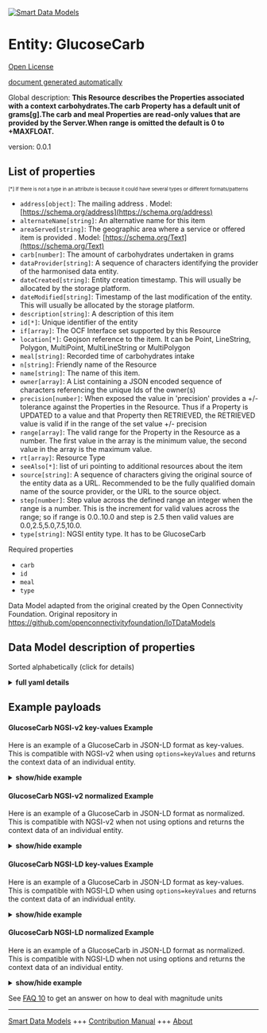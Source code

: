 <!-- 10-Header -->  
[![Smart Data Models](https://smartdatamodels.org/wp-content/uploads/2022/01/SmartDataModels_logo.png "Logo")](https://smartdatamodels.org)  
Entity: GlucoseCarb  
===================<!-- /10-Header -->  
<!-- 15-License -->  
[Open License](https://github.com/smart-data-models//dataModel.OCF/blob/master/GlucoseCarb/LICENSE.md)  
[document generated automatically](https://docs.google.com/presentation/d/e/2PACX-1vTs-Ng5dIAwkg91oTTUdt8ua7woBXhPnwavZ0FxgR8BsAI_Ek3C5q97Nd94HS8KhP-r_quD4H0fgyt3/pub?start=false&loop=false&delayms=3000#slide=id.gb715ace035_0_60)  
<!-- /15-License -->  
<!-- 20-Description -->  
Global description: **This Resource describes the Properties associated with a context carbohydrates.The carb Property has a default unit of grams[g].The carb and meal Properties are read-only values that are provided by the Server.When range is omitted the default is 0 to +MAXFLOAT.**  
version: 0.0.1  
<!-- /20-Description -->  
<!-- 30-PropertiesList -->  

## List of properties  

<sup><sub>[*] If there is not a type in an attribute is because it could have several types or different formats/patterns</sub></sup>  
- `address[object]`: The mailing address  . Model: [https://schema.org/address](https://schema.org/address)- `alternateName[string]`: An alternative name for this item  - `areaServed[string]`: The geographic area where a service or offered item is provided  . Model: [https://schema.org/Text](https://schema.org/Text)- `carb[number]`: The amount of carbohydrates undertaken in grams  - `dataProvider[string]`: A sequence of characters identifying the provider of the harmonised data entity.  - `dateCreated[string]`: Entity creation timestamp. This will usually be allocated by the storage platform.  - `dateModified[string]`: Timestamp of the last modification of the entity. This will usually be allocated by the storage platform.  - `description[string]`: A description of this item  - `id[*]`: Unique identifier of the entity  - `if[array]`: The OCF Interface set supported by this Resource  - `location[*]`: Geojson reference to the item. It can be Point, LineString, Polygon, MultiPoint, MultiLineString or MultiPolygon  - `meal[string]`: Recorded time of carbohydrates intake  - `n[string]`: Friendly name of the Resource  - `name[string]`: The name of this item.  - `owner[array]`: A List containing a JSON encoded sequence of characters referencing the unique Ids of the owner(s)  - `precision[number]`: When exposed the value in 'precision' provides a +/- tolerance against the Properties in the Resource. Thus if a Property is UPDATED to a value and that Property then RETRIEVED, the RETRIEVED value is valid if in the range of the set value +/- precision  - `range[array]`: The valid range for the Property in the Resource as a number. The first value in the array is the minimum value, the second value in the array is the maximum value.  - `rt[array]`: Resource Type  - `seeAlso[*]`: list of uri pointing to additional resources about the item  - `source[string]`: A sequence of characters giving the original source of the entity data as a URL. Recommended to be the fully qualified domain name of the source provider, or the URL to the source object.  - `step[number]`: Step value across the defined range an integer when the range is a number.  This is the increment for valid values across the range; so if range is 0.0..10.0 and step is 2.5 then valid values are 0.0,2.5,5.0,7.5,10.0.  - `type[string]`: NGSI entity type. It has to be GlucoseCarb  <!-- /30-PropertiesList -->  
<!-- 35-RequiredProperties -->  
Required properties  
- `carb`  - `id`  - `meal`  - `type`  <!-- /35-RequiredProperties -->  
<!-- 40-RequiredProperties -->  
Data Model adapted from the original created by the Open Connectivity Foundation. Original repository in https://github.com/openconnectivityfoundation/IoTDataModels  
<!-- /40-RequiredProperties -->  
<!-- 50-DataModelHeader -->  
## Data Model description of properties  
Sorted alphabetically (click for details)  
<!-- /50-DataModelHeader -->  
<!-- 60-ModelYaml -->  
<details><summary><strong>full yaml details</strong></summary>    
```yaml  
GlucoseCarb:    
  description: 'This Resource describes the Properties associated with a context carbohydrates.The carb Property has a default unit of grams[g].The carb and meal Properties are read-only values that are provided by the Server.When range is omitted the default is 0 to +MAXFLOAT.'    
  properties:    
    address:    
      description: 'The mailing address'    
      properties:    
        addressCountry:    
          description: 'Property. The country. For example, Spain. Model:''https://schema.org/addressCountry'''    
          type: string    
        addressLocality:    
          description: 'Property. The locality in which the street address is, and which is in the region. Model:''https://schema.org/addressLocality'''    
          type: string    
        addressRegion:    
          description: 'Property. The region in which the locality is, and which is in the country. Model:''https://schema.org/addressRegion'''    
          type: string    
        postOfficeBoxNumber:    
          description: 'Property. The post office box number for PO box addresses. For example, 03578. Model:''https://schema.org/postOfficeBoxNumber'''    
          type: string    
        postalCode:    
          description: 'Property. The postal code. For example, 24004. Model:''https://schema.org/https://schema.org/postalCode'''    
          type: string    
        streetAddress:    
          description: 'Property. The street address. Model:''https://schema.org/streetAddress'''    
          type: string    
      type: object    
      x-ngsi:    
        model: https://schema.org/address    
        type: Property    
    alternateName:    
      description: 'An alternative name for this item'    
      type: string    
      x-ngsi:    
        type: Property    
    areaServed:    
      description: 'The geographic area where a service or offered item is provided'    
      type: string    
      x-ngsi:    
        model: https://schema.org/Text    
        type: Property    
    carb:    
      description: 'The amount of carbohydrates undertaken in grams'    
      minimum: 0.0    
      readOnly: true    
      type: number    
      x-ngsi:    
        type: Property    
    dataProvider:    
      description: 'A sequence of characters identifying the provider of the harmonised data entity.'    
      type: string    
      x-ngsi:    
        type: Property    
    dateCreated:    
      description: 'Entity creation timestamp. This will usually be allocated by the storage platform.'    
      format: date-time    
      type: string    
      x-ngsi:    
        type: Property    
    dateModified:    
      description: 'Timestamp of the last modification of the entity. This will usually be allocated by the storage platform.'    
      format: date-time    
      type: string    
      x-ngsi:    
        type: Property    
    description:    
      description: 'A description of this item'    
      type: string    
      x-ngsi:    
        type: Property    
    id:    
      anyOf: &glucosecarb_-_properties_-_owner_-_items_-_anyof    
        - description: 'Property. Identifier format of any NGSI entity'    
          maxLength: 256    
          minLength: 1    
          pattern: ^[\w\-\.\{\}\$\+\*\[\]`|~^@!,:\\]+$    
          type: string    
        - description: 'Property. Identifier format of any NGSI entity'    
          format: uri    
          type: string    
      description: 'Unique identifier of the entity'    
      x-ngsi:    
        type: Property    
    if:    
      description: 'The OCF Interface set supported by this Resource'    
      items:    
        enum:    
          - oic.if.s    
          - oic.if.baseline    
        maxLength: 64    
        type: string    
      minItems: 1    
      readOnly: true    
      type: array    
      uniqueItems: true    
      x-ngsi:    
        type: Property    
    location:    
      description: 'Geojson reference to the item. It can be Point, LineString, Polygon, MultiPoint, MultiLineString or MultiPolygon'    
      oneOf:    
        - description: 'Geoproperty. Geojson reference to the item. Point'    
          properties:    
            bbox:    
              items:    
                type: number    
              minItems: 4    
              type: array    
            coordinates:    
              items:    
                type: number    
              minItems: 2    
              type: array    
            type:    
              enum:    
                - Point    
              type: string    
          required:    
            - type    
            - coordinates    
          title: 'GeoJSON Point'    
          type: object    
        - description: 'Geoproperty. Geojson reference to the item. LineString'    
          properties:    
            bbox:    
              items:    
                type: number    
              minItems: 4    
              type: array    
            coordinates:    
              items:    
                items:    
                  type: number    
                minItems: 2    
                type: array    
              minItems: 2    
              type: array    
            type:    
              enum:    
                - LineString    
              type: string    
          required:    
            - type    
            - coordinates    
          title: 'GeoJSON LineString'    
          type: object    
        - description: 'Geoproperty. Geojson reference to the item. Polygon'    
          properties:    
            bbox:    
              items:    
                type: number    
              minItems: 4    
              type: array    
            coordinates:    
              items:    
                items:    
                  items:    
                    type: number    
                  minItems: 2    
                  type: array    
                minItems: 4    
                type: array    
              type: array    
            type:    
              enum:    
                - Polygon    
              type: string    
          required:    
            - type    
            - coordinates    
          title: 'GeoJSON Polygon'    
          type: object    
        - description: 'Geoproperty. Geojson reference to the item. MultiPoint'    
          properties:    
            bbox:    
              items:    
                type: number    
              minItems: 4    
              type: array    
            coordinates:    
              items:    
                items:    
                  type: number    
                minItems: 2    
                type: array    
              type: array    
            type:    
              enum:    
                - MultiPoint    
              type: string    
          required:    
            - type    
            - coordinates    
          title: 'GeoJSON MultiPoint'    
          type: object    
        - description: 'Geoproperty. Geojson reference to the item. MultiLineString'    
          properties:    
            bbox:    
              items:    
                type: number    
              minItems: 4    
              type: array    
            coordinates:    
              items:    
                items:    
                  items:    
                    type: number    
                  minItems: 2    
                  type: array    
                minItems: 2    
                type: array    
              type: array    
            type:    
              enum:    
                - MultiLineString    
              type: string    
          required:    
            - type    
            - coordinates    
          title: 'GeoJSON MultiLineString'    
          type: object    
        - description: 'Geoproperty. Geojson reference to the item. MultiLineString'    
          properties:    
            bbox:    
              items:    
                type: number    
              minItems: 4    
              type: array    
            coordinates:    
              items:    
                items:    
                  items:    
                    items:    
                      type: number    
                    minItems: 2    
                    type: array    
                  minItems: 4    
                  type: array    
                type: array    
              type: array    
            type:    
              enum:    
                - MultiPolygon    
              type: string    
          required:    
            - type    
            - coordinates    
          title: 'GeoJSON MultiPolygon'    
          type: object    
      x-ngsi:    
        type: Geoproperty    
    meal:    
      description: 'Recorded time of carbohydrates intake'    
      enum:    
        - breakfast    
        - lunch    
        - dinner    
        - snack    
        - drink    
        - supper    
        - brunch    
        - undetermined    
        - other    
        - no_entry    
        - no_ingestion    
      readOnly: true    
      type: string    
      x-ngsi:    
        type: Property    
    n:    
      description: 'Friendly name of the Resource'    
      maxLength: 64    
      readOnly: true    
      type: string    
      x-ngsi:    
        type: Property    
    name:    
      description: 'The name of this item.'    
      type: string    
      x-ngsi:    
        type: Property    
    owner:    
      description: 'A List containing a JSON encoded sequence of characters referencing the unique Ids of the owner(s)'    
      items:    
        anyOf: *glucosecarb_-_properties_-_owner_-_items_-_anyof    
        description: 'Property. Unique identifier of the entity'    
      type: array    
      x-ngsi:    
        type: Property    
    precision:    
      description: 'When exposed the value in ''precision'' provides a +/- tolerance against the Properties in the Resource. Thus if a Property is UPDATED to a value and that Property then RETRIEVED, the RETRIEVED value is valid if in the range of the set value +/- precision'    
      readOnly: true    
      type: number    
      x-ngsi:    
        type: Property    
    range:    
      description: 'The valid range for the Property in the Resource as a number. The first value in the array is the minimum value, the second value in the array is the maximum value.'    
      items:    
        type: number    
      maxItems: 2    
      minItems: 2    
      readOnly: true    
      type: array    
      x-ngsi:    
        type: Property    
    rt:    
      description: 'Resource Type'    
      items:    
        enum:    
          - oic.r.glucose.carb    
        maxLength: 64    
        type: string    
      minItems: 1    
      readOnly: true    
      type: array    
      uniqueItems: true    
      x-ngsi:    
        type: Property    
    seeAlso:    
      description: 'list of uri pointing to additional resources about the item'    
      oneOf:    
        - items:    
            format: uri    
            type: string    
          minItems: 1    
          type: array    
        - format: uri    
          type: string    
      x-ngsi:    
        type: Property    
    source:    
      description: 'A sequence of characters giving the original source of the entity data as a URL. Recommended to be the fully qualified domain name of the source provider, or the URL to the source object.'    
      type: string    
      x-ngsi:    
        type: Property    
    step:    
      description: 'Step value across the defined range an integer when the range is a number.  This is the increment for valid values across the range; so if range is 0.0..10.0 and step is 2.5 then valid values are 0.0,2.5,5.0,7.5,10.0.'    
      readOnly: true    
      type: number    
      x-ngsi:    
        type: Property    
    type:    
      description: 'NGSI entity type. It has to be GlucoseCarb'    
      enum:    
        - GlucoseCarb    
      type: string    
      x-ngsi:    
        type: Property    
  required:    
    - carb    
    - meal    
    - id    
    - type    
  type: object    
  x-derived-from: https://raw.githubusercontent.com/openconnectivityfoundation/IoTDataModels/master/GlucoseCarbResURI.swagger.json    
  x-disclaimer: 'Redistribution and use in source and binary forms, with or without modification, are permitted  provided that the license conditions are met. Copyleft (c) 2021 Contributors to Smart Data Models Program'    
  x-license-url: https://github.com/smart-data-models/dataModel.OCF/blob/master/GlucoseCarb/LICENSE.md    
  x-model-schema: https://smart-data-models.github.io/dataModel.OCF/GlucoseCarb/schema.json    
  x-model-tags: OCF    
  x-version: 0.0.1    
```  
</details>    
<!-- /60-ModelYaml -->  
<!-- 70-MiddleNotes -->  
<!-- /70-MiddleNotes -->  
<!-- 80-Examples -->  
## Example payloads    
#### GlucoseCarb NGSI-v2 key-values Example    
Here is an example of a GlucoseCarb in JSON-LD format as key-values. This is compatible with NGSI-v2 when  using `options=keyValues` and returns the context data of an individual entity.  
<details><summary><strong>show/hide example</strong></summary>    
```json  
{  
  "id": "urn:ngsi-ld:GlucoseCarb:id:IXKW:55577808",  
  "dateCreated": "1993-02-18T14:28:07Z",  
  "dateModified": "1997-09-28T09:47:10Z",  
  "source": "Financial civil western modern message together strategy. Meeting room hold drug mention. Policy indeed school identify government know. Take ok together environmental candidate.",  
  "name": "Meeting and under hair occur. Within season check special example.",  
  "alternateName": "Develop involve source study participant commercial. Figure recent whom brother answer. Often conference country let among although book modern.",  
  "description": "Plant present consumer if fire. Information still movie language style. Page per form reality.",  
  "dataProvider": "Project she real. Foot half movement north.",  
  "owner": [  
    "urn:ngsi-ld:GlucoseCarb:items:TDIO:31776660",  
    "urn:ngsi-ld:GlucoseCarb:items:TJOS:80357915"  
  ],  
  "seeAlso": [  
    "urn:ngsi-ld:GlucoseCarb:items:FTII:88661137",  
    "urn:ngsi-ld:GlucoseCarb:items:LQRK:95045619"  
  ],  
  "location": {  
    "type": "Point",  
    "coordinates": [  
      -78.118671,  
      -21.584307  
    ]  
  },  
  "address": {  
    "streetAddress": "Yard writer after economy since audience. Again little must exactly.",  
    "addressLocality": "Throw network second design threat. Several radio budget set against maintain. Provide movie receive Republican base read boy.",  
    "addressRegion": "Significant chance training individual forget learn state. Church who yes recent yet although trial. Here information only.",  
    "addressCountry": "Contain bar other bed draw. Me natural girl music account law. Film education let what upon war measure relate.",  
    "postalCode": "Answer east nature this. Join that social. Miss game save step choice.",  
    "postOfficeBoxNumber": "Record mind market task power fund find. Skill region stage happen. Suddenly total want against former. Military deal institution."  
  },  
  "areaServed": "Work hand gas appear type. Entire why her huge first.",  
  "rt": [  
    "oic.r.glucose.carb",  
    "oic.r.glucose.carb"  
  ],  
  "carb": {  
    "type": "Property",  
    "value": 136.7  
  },  
  "meal": "other",  
  "range": [  
    170.5,  
    706.1  
  ],  
  "step": {  
    "type": "Property",  
    "value": 671.9  
  },  
  "precision": {  
    "type": "Property",  
    "value": 648.4  
  },  
  "n": "Interview person person whole success top edge. Brother quite describe could Republican network single walk. Among program determine doctor.",  
  "if": [  
    "oic.if.s",  
    "oic.if.baseline"  
  ],  
  "type": "GlucoseCarb"  
}  
```  
</details>  
#### GlucoseCarb NGSI-v2 normalized Example    
Here is an example of a GlucoseCarb in JSON-LD format as normalized. This is compatible with NGSI-v2 when not using options and returns the context data of an individual entity.  
<details><summary><strong>show/hide example</strong></summary>    
```json  
{  
  "id": {  
    "type": "string",  
    "value": "urn:ngsi-ld:GlucoseCarb:id:IXKW:55577808"  
  },  
  "dateCreated": {  
    "format": "date-time",  
    "type": "string",  
    "value": "1993-02-18T14:28:07Z"  
  },  
  "dateModified": {  
    "format": "date-time",  
    "type": "string",  
    "value": "1997-09-28T09:47:10Z"  
  },  
  "source": {  
    "type": "string",  
    "value": "Financial civil western modern message together strategy. Meeting room hold drug mention. Policy indeed school identify government know. Take ok together environmental candidate."  
  },  
  "name": {  
    "type": "string",  
    "value": "Meeting and under hair occur. Within season check special example."  
  },  
  "alternateName": {  
    "type": "string",  
    "value": "Develop involve source study participant commercial. Figure recent whom brother answer. Often conference country let among although book modern."  
  },  
  "description": {  
    "type": "string",  
    "value": "Plant present consumer if fire. Information still movie language style. Page per form reality."  
  },  
  "dataProvider": {  
    "type": "string",  
    "value": "Project she real. Foot half movement north."  
  },  
  "owner": {  
    "type": "array",  
    "value": [  
      "urn:ngsi-ld:GlucoseCarb:items:TDIO:31776660",  
      "urn:ngsi-ld:GlucoseCarb:items:TJOS:80357915"  
    ]  
  },  
  "seeAlso": {  
    "type": "array",  
    "value": [  
      "urn:ngsi-ld:GlucoseCarb:items:FTII:88661137",  
      "urn:ngsi-ld:GlucoseCarb:items:LQRK:95045619"  
    ]  
  },  
  "location": {  
    "type": "object",  
    "value": {  
      "type": "Point",  
      "coordinates": [  
        -78.118671,  
        -21.584307  
      ]  
    }  
  },  
  "address": {  
    "type": "object",  
    "value": {  
      "streetAddress": "Yard writer after economy since audience. Again little must exactly.",  
      "addressLocality": "Throw network second design threat. Several radio budget set against maintain. Provide movie receive Republican base read boy.",  
      "addressRegion": "Significant chance training individual forget learn state. Church who yes recent yet although trial. Here information only.",  
      "addressCountry": "Contain bar other bed draw. Me natural girl music account law. Film education let what upon war measure relate.",  
      "postalCode": "Answer east nature this. Join that social. Miss game save step choice.",  
      "postOfficeBoxNumber": "Record mind market task power fund find. Skill region stage happen. Suddenly total want against former. Military deal institution."  
    }  
  },  
  "areaServed": {  
    "type": "string",  
    "value": "Work hand gas appear type. Entire why her huge first."  
  },  
  "rt": {  
    "type": "array",  
    "value": [  
      "oic.r.glucose.carb",  
      "oic.r.glucose.carb"  
    ]  
  },  
  "carb": {  
    "type": "object",  
    "value": {  
      "type": "Property",  
      "value": 136.7  
    }  
  },  
  "meal": {  
    "type": "string",  
    "value": "other"  
  },  
  "range": {  
    "type": "array",  
    "value": [  
      170.5,  
      706.1  
    ]  
  },  
  "step": {  
    "type": "object",  
    "value": {  
      "type": "Property",  
      "value": 671.9  
    }  
  },  
  "precision": {  
    "type": "object",  
    "value": {  
      "type": "Property",  
      "value": 648.4  
    }  
  },  
  "n": {  
    "type": "string",  
    "value": "Interview person person whole success top edge. Brother quite describe could Republican network single walk. Among program determine doctor."  
  },  
  "if": {  
    "type": "array",  
    "value": [  
      "oic.if.s",  
      "oic.if.baseline"  
    ]  
  },  
  "type": {  
    "type": "string",  
    "value": "GlucoseCarb"  
  }  
}  
```  
</details>  
#### GlucoseCarb NGSI-LD key-values Example    
Here is an example of a GlucoseCarb in JSON-LD format as key-values. This is compatible with NGSI-LD when  using `options=keyValues` and returns the context data of an individual entity.  
<details><summary><strong>show/hide example</strong></summary>    
```json  
{  
    "id": "urn:ngsi-ld:GlucoseCarb:id:IXKW:55577808",  
    "dateCreated": "1993-02-18T14:28:07Z",  
    "dateModified": "1997-09-28T09:47:10Z",  
    "source": "Financial civil western modern message together strategy. Meeting room hold drug mention. Policy indeed school identify government know. Take ok together environmental candidate.",  
    "name": "Meeting and under hair occur. Within season check special example.",  
    "alternateName": "Develop involve source study participant commercial. Figure recent whom brother answer. Often conference country let among although book modern.",  
    "description": "Plant present consumer if fire. Information still movie language style. Page per form reality.",  
    "dataProvider": "Project she real. Foot half movement north.",  
    "owner": [  
        "urn:ngsi-ld:GlucoseCarb:items:TDIO:31776660",  
        "urn:ngsi-ld:GlucoseCarb:items:TJOS:80357915"  
    ],  
    "seeAlso": [  
        "urn:ngsi-ld:GlucoseCarb:items:FTII:88661137",  
        "urn:ngsi-ld:GlucoseCarb:items:LQRK:95045619"  
    ],  
    "location": {  
        "type": "Point",  
        "coordinates": [  
            -78.118671,  
            -21.584307  
        ]  
    },  
    "address": {  
        "streetAddress": "Yard writer after economy since audience. Again little must exactly.",  
        "addressLocality": "Throw network second design threat. Several radio budget set against maintain. Provide movie receive Republican base read boy.",  
        "addressRegion": "Significant chance training individual forget learn state. Church who yes recent yet although trial. Here information only.",  
        "addressCountry": "Contain bar other bed draw. Me natural girl music account law. Film education let what upon war measure relate.",  
        "postalCode": "Answer east nature this. Join that social. Miss game save step choice.",  
        "postOfficeBoxNumber": "Record mind market task power fund find. Skill region stage happen. Suddenly total want against former. Military deal institution."  
    },  
    "areaServed": "Work hand gas appear type. Entire why her huge first.",  
    "rt": [  
        "oic.r.glucose.carb",  
        "oic.r.glucose.carb"  
    ],  
    "carb": {  
        "type": "Property",  
        "value": 136.7  
    },  
    "meal": "other",  
    "range": [  
        170.5,  
        706.1  
    ],  
    "step": {  
        "type": "Property",  
        "value": 671.9  
    },  
    "precision": {  
        "type": "Property",  
        "value": 648.4  
    },  
    "n": "Interview person person whole success top edge. Brother quite describe could Republican network single walk. Among program determine doctor.",  
    "if": [  
        "oic.if.s",  
        "oic.if.baseline"  
    ],  
    "type": "GlucoseCarb",  
    "@context": [  
        "https://smartdatamodels.org/context.jsonld",  
        "https://raw.githubusercontent.com/smart-data-models/dataModel.OCF/master/context.jsonld"  
    ]  
}  
```  
</details>  
#### GlucoseCarb NGSI-LD normalized Example    
Here is an example of a GlucoseCarb in JSON-LD format as normalized. This is compatible with NGSI-LD when not using options and returns the context data of an individual entity.  
<details><summary><strong>show/hide example</strong></summary>    
```json  
{  
    "id": "urn:ngsi-ld:GlucoseCarb:id:COKE:43939058",  
    "dateCreated": {  
        "type": "Property",  
        "value": {  
            "@type": "DateTime",  
            "@value": "1972-10-23T07:02:37Z"  
        }  
    },  
    "dateModified": {  
        "type": "Property",  
        "value": {  
            "@type": "DateTime",  
            "@value": "2020-07-11T01:59:03Z"  
        }  
    },  
    "source": {  
        "type": "Property",  
        "value": "Sound than consumer yet meet around maybe. Tree report deal TV lawyer receive. Take manager several nice million bag."  
    },  
    "name": {  
        "type": "Property",  
        "value": "Family detail federal bad practice as dark. Article really point step southern maintain central worry."  
    },  
    "alternateName": {  
        "type": "Property",  
        "value": "Serious simple art town nor plant state happen. Policy evidence idea game."  
    },  
    "description": {  
        "type": "Property",  
        "value": "Tell magazine field kid free some. I certain picture front key."  
    },  
    "dataProvider": {  
        "type": "Property",  
        "value": "Tough interest computer pattern happen less enjoy threat. Role life bad process explain. Finally soon first most. Tend street impact role."  
    },  
    "owner": {  
        "type": "Property",  
        "value": [  
            "urn:ngsi-ld:GlucoseCarb:items:NIZT:03977609",  
            "urn:ngsi-ld:GlucoseCarb:items:DWEA:06806930"  
        ]  
    },  
    "seeAlso": {  
        "type": "Property",  
        "value": [  
            "urn:ngsi-ld:GlucoseCarb:items:NTWO:83362058"  
        ]  
    },  
    "location": {  
        "type": "Property",  
        "value": {  
            "type": "Point",  
            "coordinates": [  
                -73.169997,  
                -161.055539  
            ]  
        }  
    },  
    "address": {  
        "type": "Property",  
        "value": {  
            "streetAddress": "State table pretty account sort detail. Treatment pattern way attorney. Letter drop wish nothing yes indeed.",  
            "addressLocality": "Peace hope popular shoulder career course choose. Husband keep collection machine water.",  
            "addressRegion": "Wear thought box seven wind manager. Pay force surface manager day store. Ok head occur executive range.",  
            "addressCountry": "Whatever administration it often. We fund idea ask capital despite pay.",  
            "postalCode": "Feeling free these certainly brother. So situation court fire rich expert local.",  
            "postOfficeBoxNumber": "Risk big lead particularly audience dinner sign and. Size difficult relationship back thousand realize."  
        }  
    },  
    "areaServed": {  
        "type": "Property",  
        "value": "Both rock and defense imagine. Such especially grow civil per. Sea ago spring."  
    },  
    "rt": {  
        "type": "Property",  
        "value": [  
            "oic.r.glucose.carb"  
        ]  
    },  
    "carb": {  
        "type": "Property",  
        "value": 156.3  
    },  
    "meal": {  
        "type": "Property",  
        "value": "undetermined"  
    },  
    "range": {  
        "type": "Property",  
        "value": [  
            730.8,  
            508.3  
        ]  
    },  
    "step": {  
        "type": "Property",  
        "value": 60.5  
    },  
    "precision": {  
        "type": "Property",  
        "value": 892.1  
    },  
    "n": {  
        "type": "Property",  
        "value": "Its program population best. Wind through because then leave expert mouth. Lay tell drug animal law vote degree."  
    },  
    "if": {  
        "type": "Property",  
        "value": [  
            "oic.if.s"  
        ]  
    },  
    "type": "GlucoseCarb",  
    "@context": [  
        "https://smartdatamodels.org/context.jsonld",  
        "https://raw.githubusercontent.com/smart-data-models/dataModel.OCF/master/context.jsonld"  
    ]  
}  
```  
</details><!-- /80-Examples -->  
<!-- 90-FooterNotes -->  
<!-- /90-FooterNotes -->  
<!-- 95-Units -->  
See [FAQ 10](https://smartdatamodels.org/index.php/faqs/) to get an answer on how to deal with magnitude units  
<!-- /95-Units -->  
<!-- 97-LastFooter -->  
---  
[Smart Data Models](https://smartdatamodels.org) +++ [Contribution Manual](https://bit.ly/contribution_manual) +++ [About](https://bit.ly/Introduction_SDM)<!-- /97-LastFooter -->  
